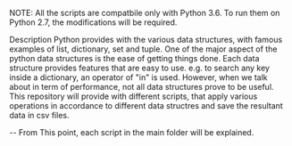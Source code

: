 NOTE: All the scripts are compatbile only with Python 3.6. To run them on Python 2.7, the modifications will be required.

Description
      Python provides with the various data structures, with famous examples of list, dictionary, set and tuple. One of the major aspect of the python data structures is the ease of getting things done. Each data structure provides features that are easy to use. e.g. to search any key inside a dictionary, an operator of "in" is used. However, when we talk about in term of performance, not all data structures prove to be useful. This repository will provide with different scripts, that apply various operations in accordance to different data structres and save the resultant data in csv files.
 
 -- From This point, each script in the main folder will be explained.
